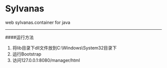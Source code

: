 # Sylvanas
web sylvanas.container for java

----
####运行方法
1. 将lib目录下dll文件放到C:\Windows\System32目录下
2. 运行Bootstrap 
3. 访问127.0.0.1:8080/manager/html
